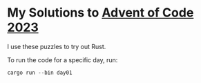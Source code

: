 # My Solutions to [Advent of Code 2023](https://adventofcode.com/2023)

I use these puzzles to try out Rust.

To run the code for a specific day, run:

    cargo run --bin day01
